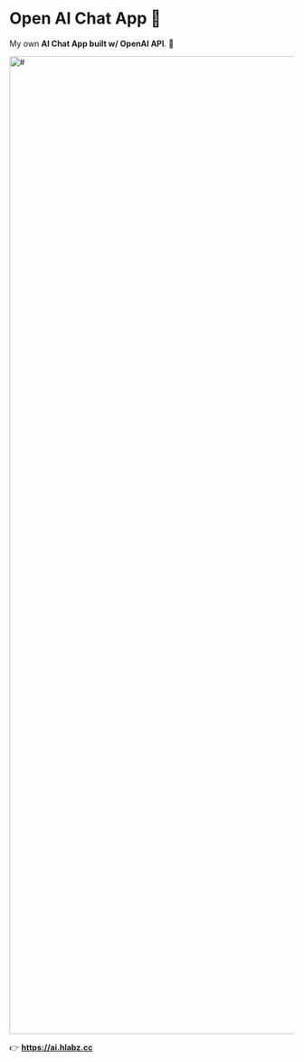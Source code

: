 # Open AI Chat App 💬
My own **AI Chat App built w/ OpenAI API**. 🏴

<img width="1728" alt="#" src="https://user-images.githubusercontent.com/113842155/209456871-caa63a8d-040c-4885-8555-75ed92fb3cd3.png">

👉 **https://ai.hlabz.cc**
